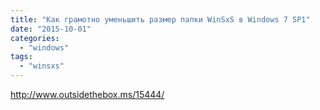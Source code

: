 ```yaml
---
title: "Как грамотно уменьшить размер папки WinSxS в Windows 7 SP1"
date: "2015-10-01"
categories: 
  - "windows"
tags: 
  - "winsxs"
---
```


http://www.outsidethebox.ms/15444/
